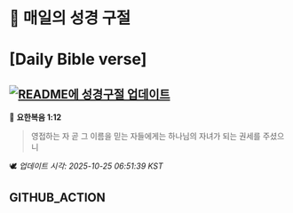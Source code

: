 # 🙏 매일의 성경 구절
# [Daily Bible verse]
## [![README에 성경구절 업데이트](https://github.com/DONGSUKA/first_test/actions/workflows/update-readme-bible.yml/badge.svg)](https://github.com/DONGSUKA/first_test/actions/workflows/update-readme-bible.yml)
<!-- START_BIBLE_VERSE -->
📖 **요한복음 1:12**
> 영접하는 자 곧 그 이름을 믿는 자들에게는 하나님의 자녀가 되는 권세를 주셨으니

🕊️ _업데이트 시각: 2025-10-25 06:51:39 KST_
  <!-- END_BIBLE_VERSE -->
## GITHUB_ACTION
